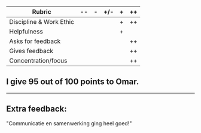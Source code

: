 | Rubric                    | -- |  -  | +/- |  +  | ++  |
|---------------------------|----|-----|-----|-----|-----|
| Discipline & Work Ethic   |    |     |     |  +  |  ++ |
| Helpfulness               |    |     |     |  +  |     |
| Asks for feedback         |    |     |     |     |  ++ |
| Gives feedback            |    |     |     |     |  ++ |
| Concentration/focus       |    |     |     |     |  ++ |

## I give 95 out of 100 points to Omar.
---
## Extra feedback:

"Communicatie en samenwerking ging heel goed!"